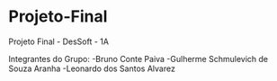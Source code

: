 # Projeto-Final
Projeto Final - DesSoft - 1A

Integrantes do Grupo:
 -Bruno Conte Paiva
 -Gulherme Schmulevich de Souza Aranha
 -Leonardo dos Santos Alvarez
